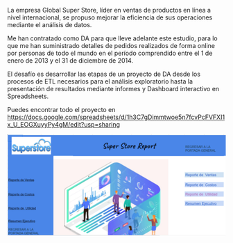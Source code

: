 La empresa Global Super Store, líder en ventas de productos en línea a nivel internacional, se propuso mejorar la eficiencia de sus operaciones mediante el análisis de datos.

Me han contratado como DA para que lleve adelante este estudio, para lo que me han suministrado detalles de pedidos realizados de forma online por personas de todo el mundo en el período comprendido entre el 1 de enero de 2013 y el 31 de diciembre de 2014.

El desafío es desarrollar las etapas de un proyecto de DA desde los procesos de ETL necesarios  para el análisis exploratorio hasta la presentación de resultados mediante informes y Dashboard interactivo en Spreadsheets.

Puedes encontrar todo el proyecto en https://docs.google.com/spreadsheets/d/1h3C7gDimmtwoe5n7fcvPcFVFXI1x_U_EOGXuyyPy4gM/edit?usp=sharing

![alt text](image.png)
